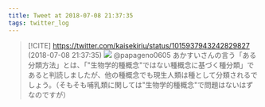 ```yaml
---
title: Tweet at 2018-07-08 21:37:35
tags: twitter_log
---
```


> [!CITE] https://twitter.com/kaisekiriu/status/1015937943242829827 (2018-07-08 21:37:35)
> ![](https://twitter.com/kaisekiriu/status/1015937943242829827)
> @papageno0605 あかすいさんの言う「ある分類方法」とは、「"生物学的種概念"ではない種概念に基づく種分類」であると判読しましたが、他の種概念でも現生人類は種として分類されるでしょう。（そもそも哺乳類に関しては"生物学的種概念"で問題はないはずなのですが）
